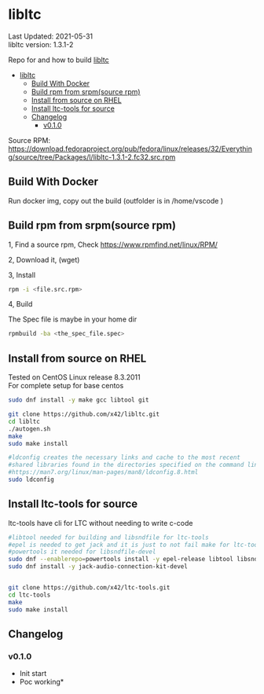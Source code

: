 # libltc

Last Updated: 2021-05-31  
libltc version: 1.3.1-2  

Repo for and how to build [libltc](https://github.com/x42/libltc)

- [libltc](#libltc)
  - [Build With Docker](#build-with-docker)
  - [Build rpm from srpm(source rpm)](#build-rpm-from-srpmsource-rpm)
  - [Install from source on RHEL](#install-from-source-on-rhel)
  - [Install ltc-tools for source](#install-ltc-tools-for-source)
  - [Changelog](#changelog)
    - [v0.1.0](#v010)

Source RPM: <https://download.fedoraproject.org/pub/fedora/linux/releases/32/Everything/source/tree/Packages/l/libltc-1.3.1-2.fc32.src.rpm>

## Build With Docker

Run docker img, copy out the build (outfolder is in /home/vscode )

## Build rpm from srpm(source rpm)

1, Find a source rpm, Check <https://www.rpmfind.net/linux/RPM/>

2, Download it, (wget)

3, Install

~~~sh
rpm -i <file.src.rpm>
~~~

4, Build

The Spec file is maybe in your home dir

~~~sh
rpmbuild -ba <the_spec_file.spec>
~~~

## Install from source on RHEL

Tested on CentOS Linux release 8.3.2011  
For complete setup for base centos  

~~~sh
sudo dnf install -y make gcc libtool git
~~~

~~~sh
git clone https://github.com/x42/libltc.git
cd libltc
./autogen.sh
make
sudo make install

#ldconfig creates the necessary links and cache to the most recent
#shared libraries found in the directories specified on the command line
#https://man7.org/linux/man-pages/man8/ldconfig.8.html
sudo ldconfig
~~~

## Install ltc-tools for source

ltc-tools have cli for LTC without needing to write c-code

~~~sh
#libtool needed for building and libsndfile for ltc-tools
#epel is needed to get jack and it is just to not fail make for ltc-tools
#powertools it needed for libsndfile-devel
sudo dnf --enablerepo=powertools install -y epel-release libtool libsndfile-devel
sudo dnf install -y jack-audio-connection-kit-devel


git clone https://github.com/x42/ltc-tools.git
cd ltc-tools
make
sudo make install
~~~

## Changelog

### v0.1.0

- Init start
- Poc working*

